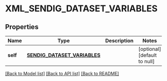 # XML_SENDIG_DATASET_VARIABLES

## Properties
Name | Type | Description | Notes
------------ | ------------- | ------------- | -------------
**self** | [**SENDIG_DATASET_VARIABLES**](SendigDatasetVariables.md) |  | [optional] [default to null]

[[Back to Model list]](../README.md#documentation-for-models) [[Back to API list]](../README.md#documentation-for-api-endpoints) [[Back to README]](../README.md)



